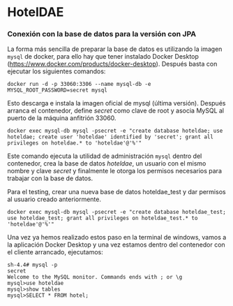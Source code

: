 # HotelDAE


### Conexión con la base de datos para la versión con JPA

La forma más sencilla de preparar la base de datos es utilizando la imagen
`mysql` de docker, para ello hay que tener instalado Docker Desktop
(https://www.docker.com/products/docker-desktop). Después basta con ejecutar
los siguientes comandos:

```
docker run -d -p 33060:3306 --name mysql-db -e MYSQL_ROOT_PASSWORD=secret mysql
```

Esto descarga e instala la imagen oficial de mysql (última versión).
Después arranca el contenedor, define _secret_ como clave de root y
asocia MySQL al puerto de la máquina anfitrión 33060.

```
docker exec mysql-db mysql -psecret -e "create database hoteldae; use hoteldae; create user 'hoteldae' identified by 'secret'; grant all privileges on hoteldae.* to 'hoteldae'@'%'"
```

Este comando ejecuta la utilidad de administración `mysql` dentro del contenedor,
crea la base de datos *hoteldae*, un usuario con el mismo nombre y clave _secret_
y finalmente le otorga los permisos necesarios para trabajar con la base
de datos.

Para el testing, crear una nueva base de datos hoteldae_test y dar permisos al usuario creado anteriormente.

```
docker exec mysql-db mysql -psecret -e "create database hoteldae_test; use hoteldae_test; grant all privileges on hoteldae_test.* to 'hoteldae'@'%'"
```

Una vez ya hemos realizado estos paso en la terminal de windows, vamos a la aplicación Docker Desktop y una vez estamos dentro del contenedor con el cliente arrancado, ejecutamos: 
```
sh-4.4# mysql -p 
secret
Welcome to the MySQL monitor. Commands ends with ; or \g
mysql>use hoteldae
mysql>show tables
mysql>SELECT * FROM hotel;
```


